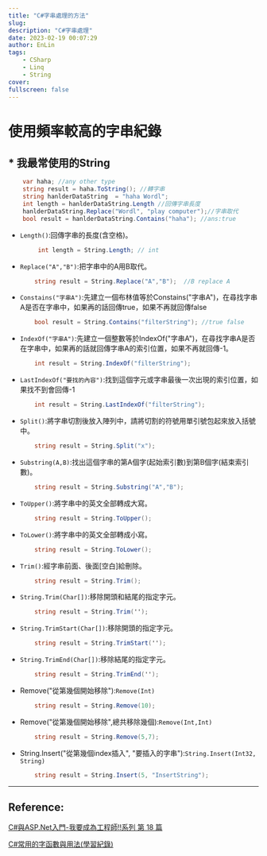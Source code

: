```yaml
---
title: "C#字串處理的方法"
slug:
description: "C#字串處理"
date: 2023-02-19 00:07:29
author: EnLin
tags: 
    - CSharp
    - Linq
    - String
cover:
fullscreen: false
---
```

#  使用頻率較高的字串紀錄
## * 我最常使用的String
```C#
    var haha; //any other type
    string result = haha.ToString(); //轉字串
    string hanlderDataString  = "haha Wordl";
    int length = hanlderDataString.Length //回傳字串長度
    hanlderDataString.Replace("Wordl", "play computer");//字串取代
    bool result = hanlderDataString.Contains("haha"); //ans:true
```
 - `Length()`:回傳字串的長度(含空格)。
    ```C#
         int length = String.Length; // int
    ```
 - `Replace("A","B")`:把字串中的A用B取代。
    ```C#
        string result = String.Replace("A","B");  //B replace A
    ```
 - `Constains("字串A")`:先建立一個布林值等於Constains("字串A")，在尋找字串A是否在字串中，如果再的話回傳true，如果不再就回傳false
    ```C#
        bool result = String.Contains("filterString"); //true false
    ```
 - `IndexOf("字串A")`:先建立一個整數等於IndexOf("字串A")，在尋找字串A是否在字串中，如果再的話就回傳字串A的索引位置，如果不再就回傳-1。
    ```C#
        int result = String.IndexOf("filterString");
    ```
 - `LastIndexOf("要找的內容")`:找到這個字元或字串最後一次出現的索引位置，如果找不到會回傳-1
    ```C#
        int result = String.LastIndexOf("filterString");
    ```
 - `Split()`:將字串切割後放入陣列中，請將切割的符號用單引號包起來放入括號中。
    ```C#
        string result = String.Split("x");
    ```
 - `Substring(A,B)`:找出這個字串的第A個字(起始索引數)到第B個字(結束索引數)。
    ```C#
        string result = String.Substring("A","B");
    ```
 - `ToUpper()`:將字串中的英文全部轉成大寫。
    ```C#
        string result = String.ToUpper();
    ```
 - `ToLower()`:將字串中的英文全部轉成小寫。
    ```C#
        string result = String.ToLower();
    ```
 - `Trim()`:經字串前面、後面[空白]給刪除。
    ```C#
        string result = String.Trim();
    ```
 - `String.Trim(Char[])`:移除開頭和結尾的指定字元。
    ```C#
        string result = String.Trim('');
    ```
 - `String.TrimStart(Char[])`:移除開頭的指定字元。
    ```C#
        string result = String.TrimStart('');
    ```
 - `String.TrimEnd(Char[])`:移除結尾的指定字元。
    ```C#
        string result = String.TrimEnd('');
    ```
 - Remove("從第幾個開始移除"):`Remove(Int)`
    ```C#
        string result = String.Remove(10);
    ```
 - Remove("從第幾個開始移除",總共移除幾個):`Remove(Int,Int)`
    ```C#
        string result = String.Remove(5,7);
    ```
 - String.Insert("從第幾個index插入", "要插入的字串"):`String.Insert(Int32, String)`
    ```C#
        string result = String.Insert(5, "InsertString");
    ```
---
## Reference:

[C#與ASP.Net入門-我要成為工程師!!系列 第 18 篇](https://ithelp.ithome.com.tw/articles/10216394)

[C#常用的字函數與用法(學習紀錄)](https://ithelp.ithome.com.tw/articles/10232305)

